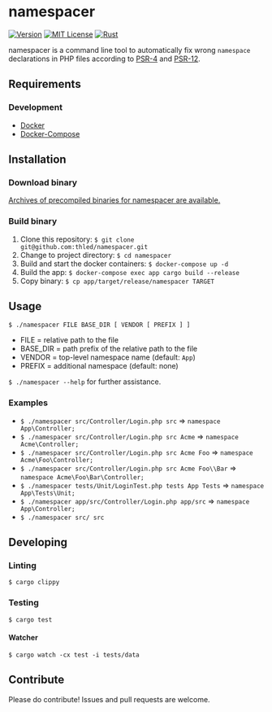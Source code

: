 # namespacer

[![Version][version-badge]][changelog]
[![MIT License][license-badge]][license]
[![Rust][rust-badge]][rust]

namespacer is a command line tool to automatically fix wrong `namespace` declarations in PHP files
according to [PSR-4][psr-4] and [PSR-12][psr-12].

## Requirements

### Development

- [Docker][docker]
- [Docker-Compose][docker-compose]

## Installation

### Download binary

[Archives of precompiled binaries for namespacer are available.][releases]

### Build binary

1. Clone this repository: `$ git clone git@github.com:thled/namespacer.git`
1. Change to project directory: `$ cd namespacer`
1. Build and start the docker containers: `$ docker-compose up -d`
1. Build the app: `$ docker-compose exec app cargo build --release`
1. Copy binary: `$ cp app/target/release/namespacer TARGET`

## Usage

`$ ./namespacer FILE BASE_DIR [ VENDOR [ PREFIX ] ]`

- FILE = relative path to the file
- BASE\_DIR = path prefix of the relative path to the file
- VENDOR = top-level namespace name (default: `App`)
- PREFIX = additional namespace (default: none)

`$ ./namespacer --help` for further assistance.

### Examples

- `$ ./namespacer src/Controller/Login.php src` => `namespace App\Controller;`
- `$ ./namespacer src/Controller/Login.php src Acme` => `namespace Acme\Controller;`
- `$ ./namespacer src/Controller/Login.php src Acme Foo` => `namespace Acme\Foo\Controller;`
- `$ ./namespacer src/Controller/Login.php src Acme Foo\\Bar` => `namespace Acme\Foo\Bar\Controller;`
- `$ ./namespacer tests/Unit/LoginTest.php tests App Tests` => `namespace App\Tests\Unit;`
- `$ ./namespacer app/src/Controller/Login.php app/src` => `namespace App\Controller;`
- `$ ./namespacer src/ src`

## Developing

### Linting

`$ cargo clippy`

### Testing

`$ cargo test`

#### Watcher

`$ cargo watch -cx test -i tests/data`

## Contribute

Please do contribute! Issues and pull requests are welcome.

[version-badge]: https://img.shields.io/badge/version-1.0.0-blue.svg
[changelog]: ./CHANGELOG.md
[license-badge]: https://img.shields.io/badge/license-MIT-blue.svg
[license]: ./LICENSE
[rust-badge]: https://img.shields.io/badge/Rust-1.48-blue.svg
[rust]: https://blog.rust-lang.org/2020/11/19/Rust-1.48.html
[docker]: https://docs.docker.com/install
[docker-compose]: https://docs.docker.com/compose/install
[psr-4]: https://www.php-fig.org/psr/psr-4
[psr-12]: https://www.php-fig.org/psr/psr-12
[releases]: https://github.com/thled/namespacer/releases
